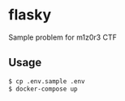 # flasky

Sample problem for m1z0r3 CTF

## Usage

```bash
$ cp .env.sample .env
$ docker-compose up
```
